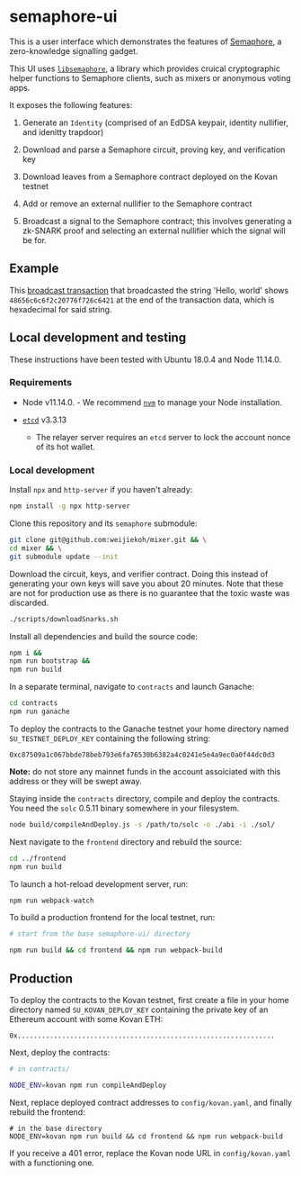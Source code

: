 # semaphore-ui

This is a user interface which demonstrates the features of
[Semaphore](https://github.com/kobigurk/semaphore), a zero-knowledge signalling
gadget.

This UI uses [`libsemaphore`](https://github.com/weijiekoh/libsemaphore), a
library which provides cruical cryptographic helper functions to Semaphore
clients, such as mixers or anonymous voting apps.

It exposes the following features:

1. Generate an `Identity` (comprised of an EdDSA keypair, identity nullifier,
   and idenitty trapdoor)

2. Download and parse a Semaphore circuit, proving key, and verification key

3. Download leaves from a Semaphore contract deployed on the Kovan testnet

4. Add or remove an external nullifier to the Semaphore contract

5. Broadcast a signal to the Semaphore contract; this involves generating a
   zk-SNARK proof and selecting an external nullifier which the signal will be
   for.

## Example

This [broadcast
transaction](https://kovan.etherscan.io/tx/0x50aef915da2f84164888d1b6c3501bdacb7e9344e46b5d04183114f91b29cccb)
that broadcasted the string 'Hello, world' shows `48656c6c6f2c20776f726c6421`
at the end of the transaction data, which is hexadecimal for said string.

## Local development and testing

These instructions have been tested with Ubuntu 18.0.4 and Node 11.14.0.

### Requirements

- Node v11.14.0.
      - We recommend [`nvm`](https://github.com/nvm-sh/nvm) to manage your Node
        installation.

- [`etcd`](https://github.com/etcd-io/etcd) v3.3.13
    - The relayer server requires an `etcd` server to lock the account nonce of
      its hot wallet.

### Local development

Install `npx` and `http-server` if you haven't already:

```bash
npm install -g npx http-server
```

Clone this repository and its `semaphore` submodule:

```bash
git clone git@github.com:weijiekoh/mixer.git && \
cd mixer && \
git submodule update --init
```

Download the circuit, keys, and verifier contract. Doing this instead of
generating your own keys will save you about 20 minutes. Note that these are
not for production use as there is no guarantee that the toxic waste was
discarded.

```bash
./scripts/downloadSnarks.sh
```

Install all dependencies and build the source code:

```bash
npm i &&
npm run bootstrap &&
npm run build
```

In a separate terminal, navigate to `contracts` and launch Ganache:

```bash
cd contracts
npm run ganache
```

To deploy the contracts to the Ganache testnet
your home directory named `SU_TESTNET_DEPLOY_KEY` containing the following string:

```
0xc87509a1c067bbde78beb793e6fa76530b6382a4c0241e5e4a9ec0a0f44dc0d3
```

**Note:** do not store any mainnet funds in the account assoiciated with this
address or they will be swept away.

Staying inside the `contracts` directory, compile and deploy the contracts. You
need the `solc` 0.5.11 binary somewhere in your filesystem.

```bash
node build/compileAndDeploy.js -s /path/to/solc -o ./abi -i ./sol/
```

Next navigate to the `frontend` directory and rebuild the source:

```bash
cd ../frontend
npm run build
```

To launch a hot-reload development server, run:

```bash
npm run webpack-watch
```

To build a production frontend for the local testnet, run:

```bash
# start from the base semaphore-ui/ directory

npm run build && cd frontend && npm run webpack-build
```

## Production

To deploy the contracts to the Kovan testnet, first create a file in your home
directory named `SU_KOVAN_DEPLOY_KEY` containing the private key of an Ethereum
account with some Kovan ETH:

```
0x................................................................
```

Next, deploy the contracts:

```bash
# in contracts/

NODE_ENV=kovan npm run compileAndDeploy
```

Next, replace deployed contract addresses to `config/kovan.yaml`, and finally
rebuild the frontend:

```
# in the base directory
NODE_ENV=kovan npm run build && cd frontend && npm run webpack-build
```

If you receive a 401 error, replace the Kovan node URL in `config/kovan.yaml`
with a functioning one.
